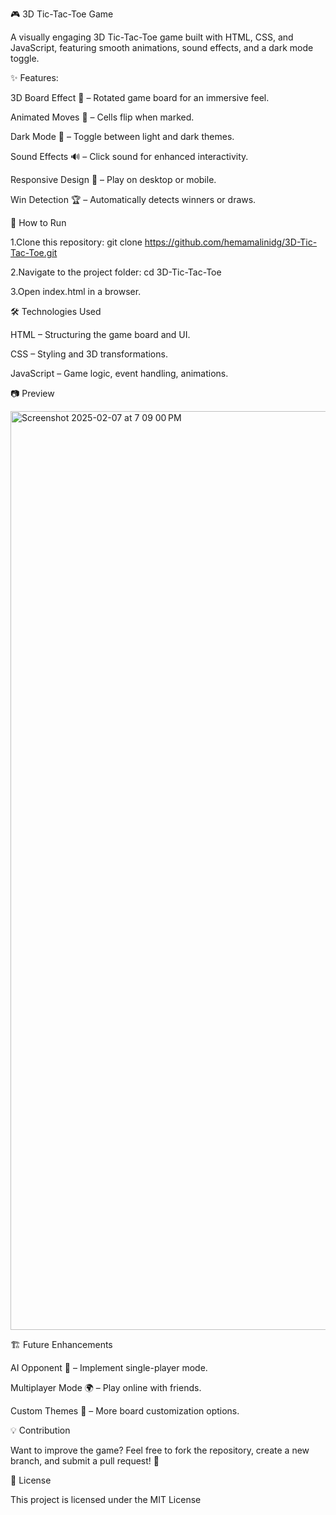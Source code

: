 🎮 3D Tic-Tac-Toe Game

A visually engaging 3D Tic-Tac-Toe game built with HTML, CSS, and JavaScript, featuring smooth animations, sound effects, and a dark mode toggle. 

✨ Features: 

3D Board Effect 🎲 – Rotated game board for an immersive feel. 

Animated Moves 🔄 – Cells flip when marked. 

Dark Mode 🌙 – Toggle between light and dark themes. 

Sound Effects 🔊 – Click sound for enhanced interactivity. 

Responsive Design 📱 – Play on desktop or mobile. 

Win Detection 🏆 – Automatically detects winners or draws. 


🚀 How to Run 

1.Clone this repository: 
          git clone https://github.com/hemamalinidg/3D-Tic-Tac-Toe.git 
          
2.Navigate to the project folder: 
          cd 3D-Tic-Tac-Toe 
          
3.Open index.html in a browser. 


🛠️ Technologies Used 

HTML – Structuring the game board and UI. 

CSS – Styling and 3D transformations. 

JavaScript – Game logic, event handling, animations. 

 
📷 Preview 

<img width="1470" alt="Screenshot 2025-02-07 at 7 09 00 PM" src="https://github.com/user-attachments/assets/d617fbae-ea3f-4bed-89b4-28a5c076b055" />


🏗️ Future Enhancements 

AI Opponent 🤖 – Implement single-player mode. 

Multiplayer Mode 🌍 – Play online with friends. 

Custom Themes 🎨 – More board customization options. 

 

💡 Contribution 

Want to improve the game? Feel free to fork the repository, create a new branch, and submit a pull request! 🚀 

 

📜 License 

This project is licensed under the MIT License 

 
